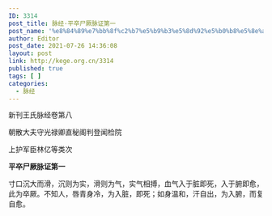 ```yaml
---
ID: 3314
post_title: 脉经·平卒尸厥脉证第一
post_name: '%e8%84%89%e7%bb%8f%c2%b7%e5%b9%b3%e5%8d%92%e5%b0%b8%e5%8e%a5%e8%84%89%e8%af%81%e7%ac%ac%e4%b8%80'
author: Editor
post_date: 2021-07-26 14:36:08
layout: post
link: http://kege.org.cn/3314
published: true
tags: [ ]
categories:
  - 脉经
---
```

新刊王氏脉经卷第八

朝散大夫守光禄卿直秘阁判登闻检院

上护军臣林亿等类次

<strong>平卒尸厥脉证第一</strong>

寸口沉大而滑，沉则为实，滑则为气，实气相搏，血气入于脏即死，入于腑即愈，此为卒厥。不知人，唇青身冷，为入脏，即死；如身温和，汗自出，为入腑，而复自愈。